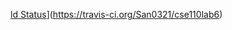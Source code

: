 [ld Status](https://travis-ci.org/San0321/cse110lab6.svg?branch=master)](https://travis-ci.org/San0321/cse110lab6)
